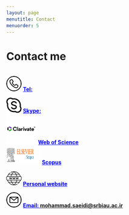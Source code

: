 ```yaml
---
layout: page
menutitle: Contact
menuorder: 5
---
```

# __Contact me__

<br/> <img width="40" height="40" alt="Target" src="/assets//call.png"> __<a href="" style="color: blue;"> Tel: </a>__ <br/> 

<img width="40" height="40" alt="Target" src="/assets//skype.png"> __<a href="" style="color: blue;">Skype: </a>__ <br/> 
<img width="80" height="80" alt="Target" src="/assets//clarivate.png"> __<a href="https://www.webofscience.com/wos/author/record/2423812" style="color: blue;">Web of Science</a>__ <br/> 
<img width="90" height="50" alt="Target" src="/assets//scopus.jpg"> __<a href="https://www.scopus.com/authid/detail.uri?authorId=57224572489" style="color: blue;">Scopus</a>__ <br/> 

<img width="40" height="40" alt="Target" src="/assets//web.png"> __<a href="https://mohammadsaeedi-wrm.github.io/" style="color: blue;">Personal website</a>__  <br/> 

<img width="40" height="40" alt="Target" src="/assets//email.png"> __<a href="" style="color: blue;">Email: mohammad.saeidi@srbiau.ac.ir </a>__ 
